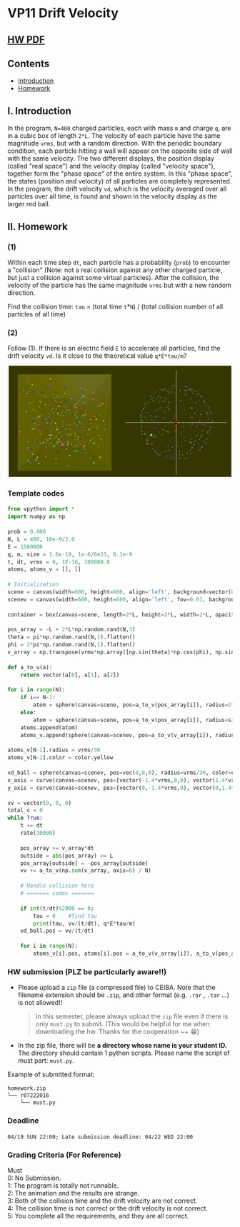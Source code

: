 # VP11 Drift Velocity

## [HW PDF](https://drive.google.com/file/d/1pgzm50d1QOlHIQUmgBf3J94hOcN4HZHY/view?fbclid=IwAR2lNUibuf7qbFBMZVWwgEb2wuqETpLbTOaSDRswdGGpi-Wg3M2te6952I4)

## Contents  

+ [Introduction](#i-introduction)  
+ [Homework](#ii-homework)  

## I. Introduction

In the program, `N=400` charged particles, each with mass `m` and charge `q`, are in a cubic box of length `2*L`. The velocity of each particle have the same magnitude `vrms`, but with a random direction. With the periodic boundary condition, each particle hitting a wall will appear on the opposite side of wall with the same velocity. The two different displays, the position display (called "real space") and the velocity display (called "velocity space"), together form the "phase space" of the entire system. In this "phase space", the states (position and velocity) of all particles are completely represented. In the program, the drift velocity `vd`, which is the velocity averaged over all particles over all time, is found and shown in the velocity display as the larger red ball.

## II. Homework

### (1)

Within each time step `dt`, each particle has a probability (`prob`) to encounter a "collision" (Note: not a real collision against any other charged particle, but just a collision against some virtual particles). After the collision, the velocity of the particle has the same magnitude `vrms` but with a new random direction.

Find the collision time: `tau` = (total time `t`*`N`) / (total collision number of all particles of all time)

### (2)

Follow (1). If there is an electric field `E` to accelerate all particles, find the drift velocity `vd`. Is it close to the theoretical value `q*E*tau/m`?

<img width="520" height="250" src="../graph/hw2.png"/> 

### Template codes

```python
from vpython import *
import numpy as np

prob = 0.008
N, L = 400, 10e-9/2.0
E = 1500000
q, m, size = 1.6e-19, 1e-6/6e23, 0.1e-9
t, dt, vrms = 0, 1E-16, 100000.0
atoms, atoms_v = [], []

# Initialization
scene = canvas(width=600, height=600, align='left', background=vector(0.2,0.2,0))
scenev = canvas(width=600, height=600, align='left', fov=0.01, background=vector(0.2,0.2,0))

container = box(canvas=scene, length=2*L, height=2*L, width=2*L, opacity=0.2, color=color.yellow )

pos_array = -L + 2*L*np.random.rand(N,3)
theta = pi*np.random.rand(N,1).flatten()
phi = 2*pi*np.random.rand(N,1).flatten()
v_array = np.transpose(vrms*np.array([np.sin(theta)*np.cos(phi), np.sin(theta)*np.sin(phi), np.cos(theta)]))

def a_to_v(a):
    return vector(a[0], a[1], a[2])

for i in range(N):
    if i== N-1:
        atom = sphere(canvas=scene, pos=a_to_v(pos_array[i]), radius=2*size, color=color.yellow)
    else:
        atom = sphere(canvas=scene, pos=a_to_v(pos_array[i]), radius=size, color=a_to_v(np.random.rand(3,1)))
    atoms.append(atom)
    atoms_v.append(sphere(canvas=scenev, pos=a_to_v(v_array[i]), radius=vrms/70, color=a_to_v(np.random.rand(3,1))))

atoms_v[N-1].radius = vrms/30
atoms_v[N-1].color = color.yellow

vd_ball = sphere(canvas=scenev, pos=vec(0,0,0), radius=vrms/30, color=color.red)
x_axis = curve(canvas=scenev, pos=[vector(-1.4*vrms,0,0), vector(1.4*vrms,0,0)], radius=vrms/200)
y_axis = curve(canvas=scenev, pos=[vector(0,-1.4*vrms,0), vector(0,1.4*vrms,0)], radius=vrms/200)

vv = vector(0, 0, 0)
total_c = 0
while True:
    t += dt
    rate(10000)
    
    pos_array += v_array*dt
    outside = abs(pos_array) >= L
    pos_array[outside] = -pos_array[outside]
    vv += a_to_v(np.sum(v_array, axis=0) / N)
    
    # Handle collision here
    # ======= codes =======
    
    if int(t/dt)%2000 == 0:
        tau = 0    #find tau
        print(tau, vv/(t/dt), q*E*tau/m)
    vd_ball.pos = vv/(t/dt)

    for i in range(N):
        atoms_v[i].pos, atoms[i].pos = a_to_v(v_array[i]), a_to_v(pos_array[i])

```

### HW submission (PLZ be particularly aware!!)

+ Please upload a `zip` file (a compressed file) to CEIBA. Note that the filename extension should be `.zip`, and other format (e.g. `.rar` , `.tar` ...) is not allowed!!  
	> In this semester, please always upload the `zip` file even if there is only `must.py` to submit. (This would be helpful for me when downloading the hw. Thanks for the cooperation \~\~ :grin:)  

+ In the zip file, there will be **a directory whose name is your student ID.** The directory should contain 1 python scripts. Please name the script of must part: `must.py`.  


Example of submitted format: 
```
homework.zip
└── r07222016
    └── must.py
```

### Deadline
`04/19 SUN 22:00; Late submission deadline: 04/22 WED 22:00`  

### Grading Criteria (For Reference)    
Must  
0: No Submission.  
1: The program is totally not runnable.  
2: The animation and the results are strange.  
3: Both of the collision time and the drift velocity are not correct.  
4: The collision time is not correct or the drift velocity is not correct.  
5: You complete all the requirements, and they are all correct.  
